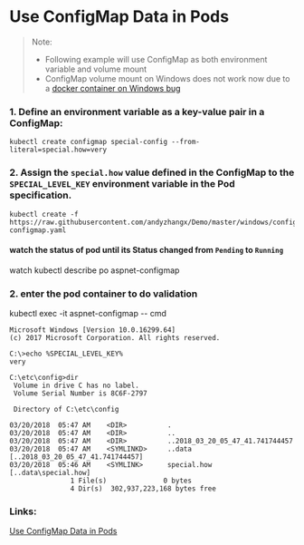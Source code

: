 # Use ConfigMap Data in Pods
> Note: 
> - Following example will use ConfigMap as both environment variable and volume mount
> - ConfigMap volume mount on Windows does not work now due to a [docker container on Windows bug](https://github.com/kubernetes/kubernetes/issues/52419)
### 1. Define an environment variable as a key-value pair in a ConfigMap:
```
kubectl create configmap special-config --from-literal=special.how=very 
```
### 2. Assign the `special.how` value defined in the ConfigMap to the `SPECIAL_LEVEL_KEY` environment variable in the Pod specification.
```
kubectl create -f https://raw.githubusercontent.com/andyzhangx/Demo/master/windows/configmap/aspnet-configmap.yaml
```

#### watch the status of pod until its Status changed from `Pending` to `Running`
watch kubectl describe po aspnet-configmap

### 2. enter the pod container to do validation
kubectl exec -it aspnet-configmap -- cmd

```
Microsoft Windows [Version 10.0.16299.64]
(c) 2017 Microsoft Corporation. All rights reserved.

C:\>echo %SPECIAL_LEVEL_KEY%
very

C:\etc\config>dir
 Volume in drive C has no label.
 Volume Serial Number is 8C6F-2797

 Directory of C:\etc\config

03/20/2018  05:47 AM    <DIR>          .
03/20/2018  05:47 AM    <DIR>          ..
03/20/2018  05:47 AM    <DIR>          ..2018_03_20_05_47_41.741744457
03/20/2018  05:47 AM    <SYMLINKD>     ..data [..2018_03_20_05_47_41.741744457]
03/20/2018  05:46 AM    <SYMLINK>      special.how [..data\special.how]
               1 File(s)              0 bytes
               4 Dir(s)  302,937,223,168 bytes free
```

### Links:
[Use ConfigMap Data in Pods](https://kubernetes.io/docs/tasks/configure-pod-container/configure-pod-configmap/)

